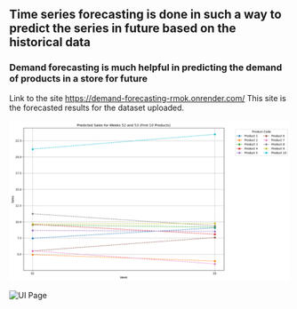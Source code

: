 ## Time series forecasting is done in such a way to predict the series in future based on the historical data<br>
### Demand forecasting is much helpful in predicting the demand of products in a store for future<br>
Link to the site https://demand-forecasting-rmok.onrender.com/
This site is the forecasted results for the dataset uploaded.<br><br>
![UI Page](https://raw.githubusercontent.com/Coolcoder009/Demand-Forecaster/main/Visualization.png)

![UI Page](https://github.com/Coolcoder009/Machine-Learning-Projects/blob/main/Demand_Forecasting/Visualization.png?raw=true)


